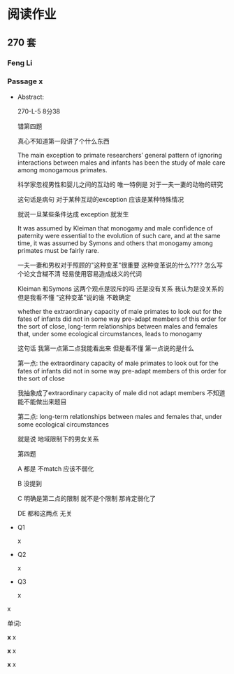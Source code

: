 # 阅读作业

## 270 套

### Feng Li

### Passage x

- Abstract:

  270-L-5 8分38

  错第四题

  真心不知道第一段讲了个什么东西

  The main exception to primate researchers’ general pattern of ignoring interactions between males and infants has been the study of male care among monogamous primates.

  科学家忽视男性和婴儿之间的互动的 唯一特例是  对于一夫一妻的动物的研究

  这句话是病句   对于某种互动的exception 应该是某种特殊情况 

  就说一旦某些条件达成 exception 就发生 

  It was assumed by Kleiman that monogamy and male confidence of paternity were essential to the evolution of such care, and at the same time, it was assumed by Symons and others that monogamy among primates must be fairly rare.

  一夫一妻和男权对于照顾的"这种变革"很重要  这种变革说的什么???? 怎么写个论文含糊不清 轻易使用容易造成歧义的代词

  Kleiman 和Symons 这两个观点是驳斥的吗  还是没有关系 我认为是没关系的  但是我看不懂 "这种变革"说的谁 不敢确定

  whether the extraordinary capacity of male primates to look out for the fates of infants did not in some way pre-adapt members of this order for the sort of close, long-term relationships between males and females that, under some ecological circumstances, leads to monogamy

  这句话  我第一点第二点我能看出来  但是看不懂 第一点说的是什么

  第一点: the extraordinary capacity of male primates to look out for the fates of infants did not in some way pre-adapt members of this order for the sort of close

  我抽象成了extraordinary capacity of male did not adapt members 不知道能不能做出来题目 

  第二点: long-term relationships between males and females that, under some ecological circumstances

  就是说 地域限制下的男女关系 

  第四题

   A 都是 不match  应该不弱化

  B 没提到

  C	明确是第二点的限制 就不是个限制  那肯定弱化了

  DE 都和这两点 无关

- Q1

  x

- Q2

  x

- Q3

  x

x

单词:

**x** x

**x** x

**x** x
